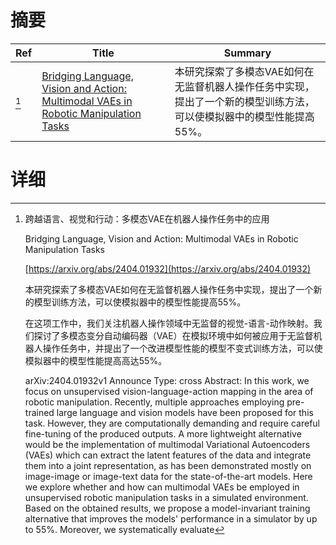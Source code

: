# 摘要

| Ref | Title | Summary |
| --- | --- | --- |
| [^1] | [Bridging Language, Vision and Action: Multimodal VAEs in Robotic Manipulation Tasks](https://arxiv.org/abs/2404.01932) | 本研究探索了多模态VAE如何在无监督机器人操作任务中实现，提出了一个新的模型训练方法，可以使模拟器中的模型性能提高55%。 |

# 详细

[^1]: 跨越语言、视觉和行动：多模态VAE在机器人操作任务中的应用

    Bridging Language, Vision and Action: Multimodal VAEs in Robotic Manipulation Tasks

    [https://arxiv.org/abs/2404.01932](https://arxiv.org/abs/2404.01932)

    本研究探索了多模态VAE如何在无监督机器人操作任务中实现，提出了一个新的模型训练方法，可以使模拟器中的模型性能提高55%。

    

    在这项工作中，我们关注机器人操作领域中无监督的视觉-语言-动作映射。我们探讨了多模态变分自动编码器（VAE）在模拟环境中如何被应用于无监督机器人操作任务中，并提出了一个改进模型性能的模型不变式训练方法，可以使模拟器中的模型性能提高高达55%。

    arXiv:2404.01932v1 Announce Type: cross  Abstract: In this work, we focus on unsupervised vision-language-action mapping in the area of robotic manipulation. Recently, multiple approaches employing pre-trained large language and vision models have been proposed for this task. However, they are computationally demanding and require careful fine-tuning of the produced outputs. A more lightweight alternative would be the implementation of multimodal Variational Autoencoders (VAEs) which can extract the latent features of the data and integrate them into a joint representation, as has been demonstrated mostly on image-image or image-text data for the state-of-the-art models. Here we explore whether and how can multimodal VAEs be employed in unsupervised robotic manipulation tasks in a simulated environment. Based on the obtained results, we propose a model-invariant training alternative that improves the models' performance in a simulator by up to 55%. Moreover, we systematically evaluate 
    

